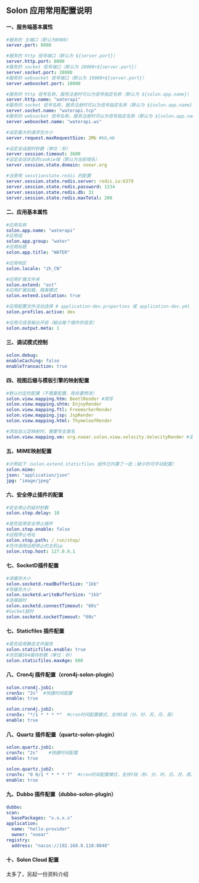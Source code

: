 
## Solon 应用常用配置说明

#### 一、服务端基本属性

  ```yaml
#服务的 主端口（默认为8080）
server.port: 8080

#服务的 http 信号端口（默认为 ${server.port}）
server.http.port: 8080
#服务的 socket 信号端口（默认为 20000+${server.port}）
server.socket.port: 28080
#服务的 websocket 信号端口（默认为 10000+${server.port}）
server.websocket.port: 18080

#服务的 http 信号名称，服务注册时可以为信号指定名称（默认为 ${solon.app.name}）
server.http.name: "waterapi"
#服务的 socket 信号名称，服务注册时可以为信号指定名称（默认为 ${solon.app.name}）
server.socket.name: "waterapi.tcp"
#服务的 websocket 信号名称，服务注册时可以为信号指定名称（默认为 ${solon.app.name}）
server.websocket.name: "waterapi.ws"

#设定最大的请求包大小
server.request.maxRequestSize: 2Mb #kb,mb

#设定会话超时秒数（单位：秒）
server.session.timeout: 3600
#设定会话状态的cookie域（默认为当前域名）
server.session.state.domain: noear.org

#当使用 sesstionstate.redis 的配置
server.session.state.redis.server: redis.io:6379
server.session.state.redis.password: 1234
server.session.state.redis.db: 31
server.session.state.redis.maxTotal: 200


```

  #### 二、应用基本属性

  ```yaml
#应用名称
solon.app.name: "waterapi"
#应用组
solon.app.group: "water"
#应用标题
solon.app.title: "WATER"

#应用地区
solon.locale: "zh_CN"

#应用扩展文件夹
solon.extend: "ext"
#应用扩展加载，隔离模式
solon.extend.isolation: true

#应用配置文件活动选择 # application-dev.properties 或 application-dev.yml
solon.profiles.active: dev

#应用元信息输出开启（输出每个插件的信息）
solon.output.meta: 1
  ```

  #### 三、调试模式控制
  ```yaml
solon.debug:
  enableCaching: false
  enableTransaction: true
  ```

  #### 四、视图后缀与模板引擎的映射配置
  ```yaml
#默认约定的配置（不需要配置，除非要修改）
solon.view.mapping.htm: BeetlRender #简写
solon.view.mapping.shtm: EnjoyRender
solon.view.mapping.ftl: FreemarkerRender
solon.view.mapping.jsp: JspRender
solon.view.mapping.html: ThymeleafRender

#添加自义定映射时，需要写全类名
solon.view.mapping.vm: org.noear.solon.view.velocity.VelocityRender #全名（一般用简写）
  ```

  #### 五、MIME映射配置
  ```yaml
#示例如下（solon.extend.staticfiles 组件已内置了一批；缺少的可手动配置）
solon.mime:
  json: "application/json"
  jpg: "image/jpeg"
  ```

  #### 六、安全停止插件的配置
  ```yaml
#安全停止的延时秒数
solon.stop.delay: 10

#是否启用安全停止插件
solon.stop.enable: false
#远程停止地址
solon.stop.path: /_run/stop/
#充许调用远程停止的主机ip
solon.stop.host: 127.0.0.1
  ```

  #### 七、SocketD插件配置
  ```yaml
#读缓存大小
solon.socketd.readBufferSize: "1kb"
#写缓存大小
solon.socketd.writeBufferSize: "1kb"
#连接超时
solon.socketd.connectTimeout: "60s"
#Socket超时
solon.socketd.socketTimeout: "60s"
  ```

  #### 七、Staticfiles 插件配置
  ```yaml
#是否启用静态文件服务
solon.staticfiles.enable: true
#浏览器304缓存秒数（单位：秒）
solon.staticfiles.maxAge: 600
  ```

  #### 八、Cron4j 插件配置（cron4j-solon-plugin）

  ```yaml
solon.cron4j.job1:
  cron5x: "2s"  #快捷时间配置
  enable: true

solon.cron4j.job2:
  cron5x: "*/1 * * * *"  #cron时间配置模式，支持5段（分、时、天、月、周）
  enable: true
  ```

  #### 八、Quartz 插件配置（quartz-solon-plugin）

  ```yaml
solon.quartz.job1:
  cron7x: "2s"    #快捷时间配置
  enable: true

solon.quartz.job2:
  cron7x: "0 0/1 * * * * ?"  #cron时间配置模式，支持7段（秒、分、时、日、月、周、年）
  enable: true
  ```

  #### 九、Dubbo 插件配置（dubbo-solon-plugin）

  ```yaml
dubbo:
  scan:
    basePackages: "x.x.x.x"
  application:
    name: "hello-provider"
    owner: "noear"
  registry:
    address: "nacos://192.168.8.118:8848"
  ```

  #### 十、Solon Cloud 配置

  太多了，另起一份资料介绍




